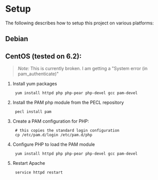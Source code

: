 Setup
=====
The following describes how to setup this project on various platforms:

Debian
------

CentOS (tested on 6.2):
------
> *Note:* This is currently broken. I am getting a "System error (in pam_authenticate)"

1. Install yum packages

		yum install httpd php php-pear php-devel gcc pam-devel

2. Install the PAM php module from the PECL repository

		pecl install pam

3. Create a PAM configuration for PHP:

		# this copies the standard login configuration
		cp /etc/pam.d/login /etc/pam.d/php

4. Configure PHP to load the PAM module

		yum install httpd php php-pear php-devel gcc pam-devel

5. Restart Apache

		service httpd restart
